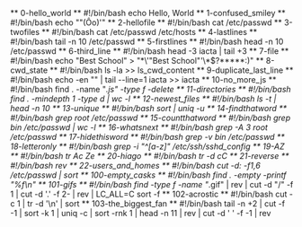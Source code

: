** 0-hello_world **                                                                                                                                                   #!/bin/bash                                                                                                                                                             echo Hello, World                                                                                                                                                                                                                                                                                                                               ** 1-confused_smiley **                                                                                                                                               #!/bin/bash                                                                                                                                                             echo "\"(Ôo)'"                                                                                                                                                                                                                                                                                                                                  ** 2-hellofile **                                                                                                                                                     #!/bin/bash                                                                                                                                                             cat /etc/passwd
** 3-twofiles **                                                                                                                                                      #!/bin/bash                                                                                                                                                             cat /etc/passwd /etc/hosts                                                                                                                                                                                                                                                                                                                      ** 4-lastlines **                                                                                                                                                     #!/bin/bash                                                                                                                                                             tail -n 10 /etc/passwd                                                                                                                                                                                                                                                                                                                          ** 5-firstlines **                                                                                                                                                    #!/bin/bash                                                                                                                                                             head -n 10 /etc/passwd                                                                                                                                                                                                                                                                                                                          ** 6-third_line **                                                                                                                                                    #!/bin/bash                                                                                                                                                             head -3 iacta | tail +3                                                                                                                                                                                                                                                                                                                         ** 7-file **                                                                                                                                                          #!/bin/bash                                                                                                                                                             echo "Best School" > "\*\\\'\"Best School\"\'\\\*$\?\*\*\*\*\*:)"                                                                                                                                                                                                                                                                               ** 8-cwd_state **                                                                                                                                                     #!/bin/bash                                                                                                                                                             ls -la >> ls_cwd_content                                                                                                                                                                                                                                                                                                                        ** 9-duplicate_last_line **                                                                                                                                           #!/bin/bash                                                                                                                                                             echo -en "" | tail --line=1 iacta >> iacta
** 10-no_more_js **                                                                                                                                                   #!/bin/bash                                                                                                                                                             find . -name "*.js" -type f -delete
** 11-directories **                                                                                                                                                  #!/bin/bash                                                                                                                                                             find . -mindepth 1 -type d | wc -l                                                                                                                                                                                                                                                                                                              ** 12-newest_files **                                                                                                                                                 #!/bin/bash                                                                                                                                                             ls -t | head -n 10                                                                                                                                                                                                                                                                                                                              ** 13-unique **                                                                                                                                                       #!/bin/bash                                                                                                                                                             sort | uniq -u                                                                                                                                                                                                                                                                                                                                  ** 14-findthatword **                                                                                                                                                 #!/bin/bash                                                                                                                                                             grep root /etc/passwd                                                                                                                                                                                                                                                                                                                           ** 15-countthatword **                                                                                                                                                #!/bin/bash                                                                                                                                                             grep bin /etc/passwd | wc -l                                                                                                                                                                                                                                                                                                                    ** 16-whatsnext **                                                                                                                                                    #!/bin/bash                                                                                                                                                             grep -A 3 root /etc/passwd                                                                                                                                                                                                                                                                                                                      ** 17-hidethisword **                                                                                                                                                 #!/bin/bash                                                                                                                                                             grep -v bin /etc/passwd                                                                                                                                                                                                                                                                                                                         ** 18-letteronly **                                                                                                                                                   #!/bin/bash                                                                                                                                                             grep -i "^[a-z]" /etc/ssh/sshd_config                                                                                                                                                                                                                                                                                                           ** 19-AZ **                                                                                                                                                           #!/bin/bash                                                                                                                                                             tr Ac Ze                                                                                                                                                                                                                                                                                                                                                                                                                                                                                                                                                                                                                                                                       ** 20-hiago **                                                                                                                                                        #!/bin/bash                                                                                                                                                             tr -d cC                                                                                                                                                                                                                                                                                                                                        ** 21-reverse **                                                                                                                                                      #!/bin/bash                                                                                                                                                             rev                                                                                                                                                                                                                                                                                                                                             ** 22-users_and_homes **                                                                                                                                              #!/bin/bash                                                                                                                                                             cut -d: -f1,6 /etc/passwd | sort
** 100-empty_casks **                                                                                                                                                 #!/bin/bash                                                                                                                                                            find . -empty -printf "%f\n"                                                                                                                                                                                                                                                                                                                    ** 101-gifs **                                                                                                                                                        #!/bin/bash                                                                                                                                                             find -type f -name "*.gif" | rev | cut -d "/" -f 1 | cut -d '.' -f 2- | rev | LC_ALL=C sort -f                                                                                                                                                                                                                                                  ** 102-acrostic **                                                                                                                                                    #!/bin/bash                                                                                                                                                             cut -c 1 | tr -d '\n' | sort                                                                                                                                                                                                                                                                                                                    ** 103-the_biggest_fan **                                                                                                                                             #!/bin/bash                                                                                                                                                             tail -n +2 | cut -f -1 | sort -k 1 | uniq -c | sort -rnk 1 | head -n 11 | rev | cut -d ' ' -f -1 | rev